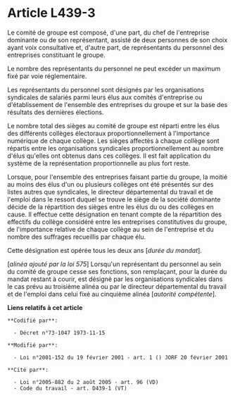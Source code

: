 # Article L439-3

Le comité de groupe est composé, d'une part, du chef de l'entreprise dominante ou de son représentant, assisté de deux
personnes de son choix ayant voix consultative et, d'autre part, de représentants du personnel des entreprises constituant le
groupe.

Le nombre des représentants du personnel ne peut excéder un maximum fixé par voie réglementaire.

Les représentants du personnel sont désignés par les organisations syndicales de salariés parmi leurs élus aux comités
d'entreprise ou d'établissement de l'ensemble des entreprises du groupe et sur la base des résultats des dernières élections.

Le nombre total des sièges au comité de groupe est réparti entre les élus des différents collèges électoraux
proportionnellement à l'importance numérique de chaque collège. Les sièges affectés à chaque collège sont répartis entre les
organisations syndicales proportionnellement au nombre d'élus qu'elles ont obtenus dans ces collèges. Il est fait application
du système de la représentation proportionnelle au plus fort reste.

Lorsque, pour l'ensemble des entreprises faisant partie du groupe, la moitié au moins des élus d'un ou plusieurs collèges ont
été présentés sur des listes autres que syndicales, le directeur départemental du travail et de l'emploi dans le ressort
duquel se trouve le siège de la société dominante décide de la répartition des sièges entre les élus du ou des collèges en
cause. Il effectue cette désignation en tenant compte de la répartition des effectifs du collège considéré entre les
entreprises constitutives du groupe, de l'importance relative de chaque collège au sein de l'entreprise et du nombre des
suffrages recueillis par chaque élu.

Cette désignation est opérée tous les deux ans [*durée du mandat*].

[*alinéa ajouté par la loi 575*] Lorsqu'un représentant du personnel au sein du comité de groupe cesse ses fonctions, son
remplaçant, pour la durée du mandat restant à courir, est désigné par les organisations syndicales dans le cas prévu au
troisième alinéa ou par le directeur départemental du travail et de l'emploi dans celui fixé au cinquième alinéa [*autorité
compétente*].

**Liens relatifs à cet article**

	**Codifié par**:

	  - Décret n°73-1047 1973-11-15

	**Modifié par**:

	  - Loi n°2001-152 du 19 février 2001 - art. 1 () JORF 20 février 2001

	**Cité par**:

	  - Loi n°2005-882 du 2 août 2005 - art. 96 (VD)
	  - Code du travail - art. D439-1 (VT)
